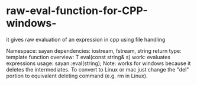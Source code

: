 # raw-eval-function-for-CPP-windows-
it gives raw evaluation of an expression in cpp using file handling

Namespace: sayan
dependencies: iostream, fstream, string
return type: template
function overview: T eval(const string& s)
work: evaluates expressions
usage: sayan::eval<datatype>(string);
Note: works for windows because it deletes the intermediates. To convert to Linux or mac just change the "del" portion to equivalent deleting command (e.g. rm in Linux).
